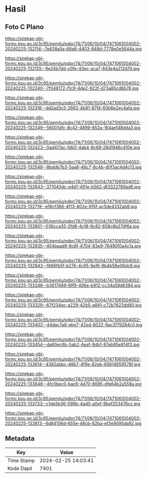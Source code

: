 # Hasil

## Foto C Plano

https://sirekap-obj-formc.kpu.go.id/3c95/pemilu/pdpr/74/71/06/10/04/7471061004002-20240225-132114--7e838a5a-66a6-4403-848d-7778e0e5644a.jpg

https://sirekap-obj-formc.kpu.go.id/3c95/pemilu/pdpr/74/71/06/10/04/7471061004002-20240225-132155--9e24b7dd-c0fe-43ec-aca7-843e4a212d74.jpg

https://sirekap-obj-formc.kpu.go.id/3c95/pemilu/pdpr/74/71/06/10/04/7471061004002-20240225-132240--7f048172-f1c9-4de2-922f-d73a80cd6b76.jpg

https://sirekap-obj-formc.kpu.go.id/3c95/pemilu/pdpr/74/71/06/10/04/7471061004002-20240225-132316--dd2ad3c5-2663-4b81-87f4-60b6e2ec4afa.jpg

https://sirekap-obj-formc.kpu.go.id/3c95/pemilu/pdpr/74/71/06/10/04/7471061004002-20240225-132349--56001dfc-8c42-4899-852a-164ae148dda3.jpg

https://sirekap-obj-formc.kpu.go.id/3c95/pemilu/pdpr/74/71/06/10/04/7471061004002-20240225-132423--0ad417ac-fdb5-4ab4-8c68-28d1946c410e.jpg

https://sirekap-obj-formc.kpu.go.id/3c95/pemilu/pdpr/74/71/06/10/04/7471061004002-20240225-132549--8bddb7b3-5aa6-46c7-8c4b-d0f3ac4d4c13.jpg

https://sirekap-obj-formc.kpu.go.id/3c95/pemilu/pdpr/74/71/06/10/04/7471061004002-20240225-132643--371043dc-e4d1-491e-b562-df3322789ad6.jpg

https://sirekap-obj-formc.kpu.go.id/3c95/pemilu/pdpr/74/71/06/10/04/7471061004002-20240225-132719--e19cf366-4f13-402e-915f-ac5de4332ab8.jpg

https://sirekap-obj-formc.kpu.go.id/3c95/pemilu/pdpr/74/71/06/10/04/7471061004002-20240225-132801--036cca35-2fd8-4c18-9c82-658c8b27df6a.jpg

https://sirekap-obj-formc.kpu.go.id/3c95/pemilu/pdpr/74/71/06/10/04/7471061004002-20240225-132835--454baad9-8c6f-4704-83e9-76490f0a4c1a.jpg

https://sirekap-obj-formc.kpu.go.id/3c95/pemilu/pdpr/74/71/06/10/04/7471061004002-20240225-132943--f686fb5f-b276-4c95-9a16-8b4b58e06dc6.jpg

https://sirekap-obj-formc.kpu.go.id/3c95/pemilu/pdpr/74/71/06/10/04/7471061004002-20240225-133248--b3617489-6ff9-406e-b912-cc34a59d6384.jpg

https://sirekap-obj-formc.kpu.go.id/3c95/pemilu/pdpr/74/71/06/10/04/7471061004002-20240225-133329--67f234ec-a229-42b5-a891-c72b7623dd80.jpg

https://sirekap-obj-formc.kpu.go.id/3c95/pemilu/pdpr/74/71/06/10/04/7471061004002-20240225-133402--44dac7a8-ebe7-42ed-8022-9ac2f79284c0.jpg

https://sirekap-obj-formc.kpu.go.id/3c95/pemilu/pdpr/74/71/06/10/04/7471061004002-20240225-133454--da60ec6b-5ab2-4ea1-9db1-87eb95e814f3.jpg

https://sirekap-obj-formc.kpu.go.id/3c95/pemilu/pdpr/74/71/06/10/04/7471061004002-20240225-133614--4382abbc-48b7-4f9e-82eb-65614659578f.jpg

https://sirekap-obj-formc.kpu.go.id/3c95/pemilu/pdpr/74/71/06/10/04/7471061004002-20240225-133648--4fc0bec0-bac6-4d70-8695-dfe64b2a558a.jpg

https://sirekap-obj-formc.kpu.go.id/3c95/pemilu/pdpr/74/71/06/10/04/7471061004002-20240225-133733--c1de5b36-099b-4ad0-a0ef-9bef253476cc.jpg

https://sirekap-obj-formc.kpu.go.id/3c95/pemilu/pdpr/74/71/06/10/04/7471061004002-20240225-133813--6d84106d-655e-48cb-82ba-ef3e9095da92.jpg


## Metadata

| Key        | Value               |
| ---------- | ------------------- |
| Time Stamp | 2024-02-25 14:03:41 |
| Kode Dapil | 7401                |



